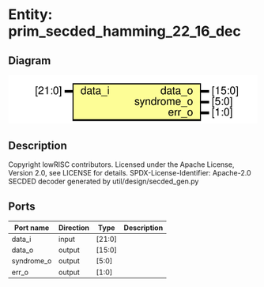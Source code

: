 # Entity: prim_secded_hamming_22_16_dec

## Diagram

![Diagram](prim_secded_hamming_22_16_dec.svg "Diagram")
## Description

Copyright lowRISC contributors.
 Licensed under the Apache License, Version 2.0, see LICENSE for details.
 SPDX-License-Identifier: Apache-2.0
 SECDED decoder generated by util/design/secded_gen.py
 
## Ports

| Port name  | Direction | Type   | Description |
| ---------- | --------- | ------ | ----------- |
| data_i     | input     | [21:0] |             |
| data_o     | output    | [15:0] |             |
| syndrome_o | output    | [5:0]  |             |
| err_o      | output    | [1:0]  |             |
